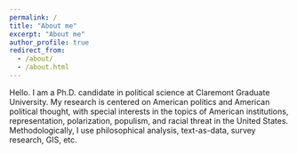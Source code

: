 ```yaml
---
permalink: /
title: "About me"
excerpt: "About me"
author_profile: true
redirect_from: 
  - /about/
  - /about.html
---
```


Hello. I am a Ph.D. candidate in political science at Claremont Graduate University. My research is centered on American politics and American political thought, with special interests in the topics of American institutions, representation, polarization, populism, and racial threat in the United States. Methodologically, I use philosophical analysis, text-as-data, survey research, GIS, etc.
